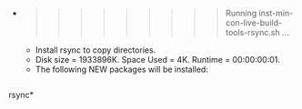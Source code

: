 * >>>>>>>>> Running inst-min-con-live-build-tools-rsync.sh ...
  * Install rsync to copy directories.
  * Disk size = 1933896K. Space Used = 4K. Runtime = 00:00:00:01.
  * The following NEW packages will be installed:
  ```bash
rsync*
  ```

